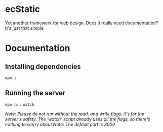 # ecStatic
Yet another framework for web design. Does it really need documentation? It's just that simple

# Documentation
## Installing dependencies
`npm i`

## Running the server
`npm run watch`

*Note: Please do not run without the read, and write flags. It's for the server's safety. The 'watch' script already uses all the flags, so there's nothing to worry about*
*Note: The default port is 3000*
